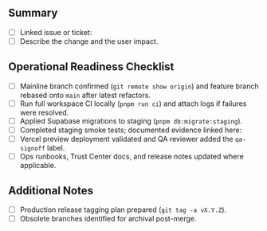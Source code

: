 ## Summary
- [ ] Linked issue or ticket: <!-- e.g., Closes #123 -->
- [ ] Describe the change and the user impact.

## Operational Readiness Checklist
- [ ] Mainline branch confirmed (`git remote show origin`) and feature branch rebased onto `main` after latest refactors.
- [ ] Run full workspace CI locally (`pnpm run ci`) and attach logs if failures were resolved.
- [ ] Applied Supabase migrations to staging (`pnpm db:migrate:staging`).
- [ ] Completed staging smoke tests; documented evidence linked here: <!-- add link -->
- [ ] Vercel preview deployment validated and QA reviewer added the `qa-signoff` label.
- [ ] Ops runbooks, Trust Center docs, and release notes updated where applicable.

## Additional Notes
- [ ] Production release tagging plan prepared (`git tag -a vX.Y.Z`).
- [ ] Obsolete branches identified for archival post-merge.

<!-- Please keep this template intact to satisfy compliance and deployment controls. -->
